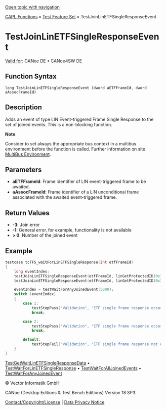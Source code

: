 [Open topic with navigation](../../../../../CANoeDEFamily.htm#Topics/CAPLFunctions/Test/Functions/CAPLfunctionTestJoinLinEtfSingleResponseEvent.md)

[CAPL Functions](../../CAPLfunctions.md) » [Test Feature Set](../CAPLfunctionsTFSOverview.md) » TestJoinLinETFSingleResponseEvent

# TestJoinLinETFSingleResponseEvent

[Valid for](../../../Shared/FeatureAvailability.md):  CANoe DE • CANoe4SW DE

## Function Syntax

```
long TestJoinLinETFSingleResponseEvent (dword aETFFrameId, dword aAssocFrameId)
```

## Description

Adds an event of type LIN Event-triggered Frame Single Response to the set of joined events. This is a non-blocking function.

**Note**

Consider to set always the appropriate bus context in a multibus environment before the function is called. Further information on site [MultiBus Environment](../../../Shared/CAPL/General/TestMultiBusEnvironment.md).

## Parameters

- **aETFFrameId**: Frame identifier of LIN event-triggered frame to be awaited.
- **aAssocFrameId**: Frame identifier of a LIN unconditional frame associated with the awaited event-triggered frame.

## Return Values

- **-3**: Join error
- **-1**: General error, for example, functionality is not available
- **> 0**: Number of the joined event

## Example

```c
testcase tcTFS_waitForLinETFSingleResponse(int etfFrameId)
{
    long eventIndex;
    testJoinLinETFSingleResponseEvent(etfFrameId, linGetProtectedID(0x36));
    testJoinLinETFSingleResponseEvent(etfFrameId, linGetProtectedID(0x34));

    eventIndex = testWaitForAnyJoinedEvent(5000);
    switch (eventIndex)
    {
        case 1:
            testStepPass("Validation", "ETF single frame response occurred. FrameId=0x36");
            break;

        case 2:
            testStepPass("Validation", "ETF single frame response occurred. FrameId=0x34");
            break;

        default:
            testStepFail("Validation", "ETF single frame response not occurred");
    }
}
```

[TestGetWaitLinETFSingleResponseData](CAPLfunctionTestGetWaitLinEtfSingleResponseData.md) • [TestWaitForLinETFSingleResponse](CAPLfunctionTestWaitForLinEtfSingleResponse.md) • [TestWaitForAllJoinedEvents](CAPLfunctionTestWaitForAllJoinedEvents.md) • [TestWaitForAnyJoinedEvent](CAPLfunctionTestWaitForAnyJoinedEvent.md)

© Vector Informatik GmbH

CANoe (Desktop Editions & Test Bench Editions) Version 18 SP3

[Contact/Copyright/License](../../../Shared/ContactCopyrightLicense.md) | [Data Privacy Notice](https://www.vector.com/int/en/company/get-info/privacy-policy/)
